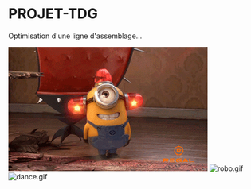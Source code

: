 # PROJET-TDG
Optimisation d'une ligne d'assemblage...

![miniongif.gif](readmeImages/miniongif.gif)
![robo.gif](readmeImages/robo.gif)
![dance.gif](readmeImages/dance.gif)

